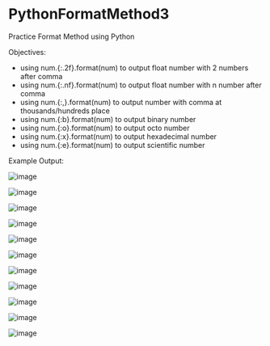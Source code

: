 # PythonFormatMethod3
Practice Format Method using Python

Objectives:
- using num.{:.2f}.format(num) to output float number with 2 numbers after comma
- using num.{:.nf}.format(num) to output float number with n number after comma
- using num.{:,}.format(num) to output number with comma at thousands/hundreds place
- using num.{:b}.format(num) to output binary number
- using num.{:o}.format(num) to output octo number
- using num.{:x}.format(num) to output hexadecimal number
- using num.{:e}.format(num) to output scientific number

Example Output:


![image](https://user-images.githubusercontent.com/97081479/179027681-240c761f-d238-4755-a63c-dcfcb30eb198.png)

![image](https://user-images.githubusercontent.com/97081479/179027850-ddcfef6b-5dc4-466d-ac95-b3af3517d4c9.png)

![image](https://user-images.githubusercontent.com/97081479/179027898-1351b37e-0616-413a-b7a1-61ef80f3e1c9.png)

![image](https://user-images.githubusercontent.com/97081479/179028047-76faa59a-0ce1-428c-8c46-8a0e62360396.png)

![image](https://user-images.githubusercontent.com/97081479/179028080-41f849c8-da34-4c7c-8c0b-f55966f420b3.png)

![image](https://user-images.githubusercontent.com/97081479/179028215-c1c020ff-8fbb-4920-8f8b-51de821e03d5.png)

![image](https://user-images.githubusercontent.com/97081479/179028243-a13cc351-3c6d-4700-83f5-23564c54a2fc.png)

![image](https://user-images.githubusercontent.com/97081479/179028324-b7629b2d-8394-4eb3-b9bd-5bc0931e7fc0.png)

![image](https://user-images.githubusercontent.com/97081479/179028426-8ea84148-ac8f-40ca-ace6-aee4b9826737.png)

![image](https://user-images.githubusercontent.com/97081479/179028629-846ea175-3e66-4d79-b509-d2fe4ee8b708.png)

![image](https://user-images.githubusercontent.com/97081479/179028675-c3bcd6c5-12d2-486c-a8a0-0b3df049fcd1.png)


